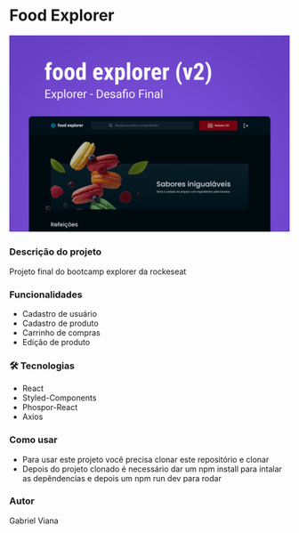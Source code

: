 <h1>Food Explorer </h1>

<img src='./src/assets/Capa.png'>

<br/>

<h3>Descrição do projeto</h3>

<p>Projeto final do bootcamp explorer da rockeseat</p>

<h3>Funcionalidades</h3>
<ul>
  <li>Cadastro de usuário</li>
  <li>Cadastro de produto</li>
  <li>Carrinho de compras</li>
  <li>Edição de produto</li>

</ul>

<h3>🛠 Tecnologias</h3>
<ul>
  <li>React</li>
  <li>Styled-Components</li>
  <li>Phospor-React</li>
  <li>Axios</li>

</ul>

<h3>Como usar</h3>
<ul>
  <li>Para usar este projeto você precisa clonar este repositório e clonar 
  </li>

  <li>Depois do projeto clonado é necessário dar um npm install para intalar as depêndencias e depois um npm run dev para rodar </li>

</ul>

<h3>Autor</h3>

<p>Gabriel Viana</p>